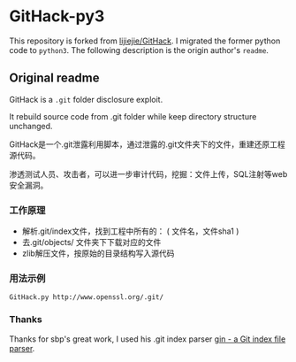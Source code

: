 # GitHack-py3

This repository is forked from [lijiejie/GitHack](https://github.com/lijiejie/GitHack). I migrated the former python code to `python3`. The following description is the origin author's `readme`.

## Original readme


GitHack is a `.git` folder disclosure exploit. 

It rebuild source code from .git folder while keep directory structure unchanged.

GitHack是一个.git泄露利用脚本，通过泄露的.git文件夹下的文件，重建还原工程源代码。

渗透测试人员、攻击者，可以进一步审计代码，挖掘：文件上传，SQL注射等web安全漏洞。

### 工作原理

* 解析.git/index文件，找到工程中所有的： ( 文件名，文件sha1 )
* 去.git/objects/ 文件夹下下载对应的文件
* zlib解压文件，按原始的目录结构写入源代码

### 用法示例
    GitHack.py http://www.openssl.org/.git/

### Thanks
Thanks for sbp's great work, I used his .git index parser [gin - a Git index file parser](https://github.com/sbp/gin).

